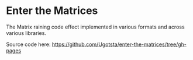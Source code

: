 # Enter the Matrices
The Matrix raining code effect implemented in various formats and across
various libraries.

Source code here: https://github.com/Ugotsta/enter-the-matrices/tree/gh-pages
